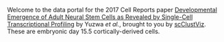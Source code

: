 Welcome to the data portal for the 2017 Cell Reports paper [Developmental Emergence of Adult Neural Stem Cells as Revealed by Single-Cell Transcriptional Profiling](https://doi.org/10.1016/j.celrep.2017.12.017) by Yuzwa *et al.*, brought to you by [scClustViz](https://baderlab.github.io/scClustViz).  These are embryonic day 15.5 cortically-derived cells.  
